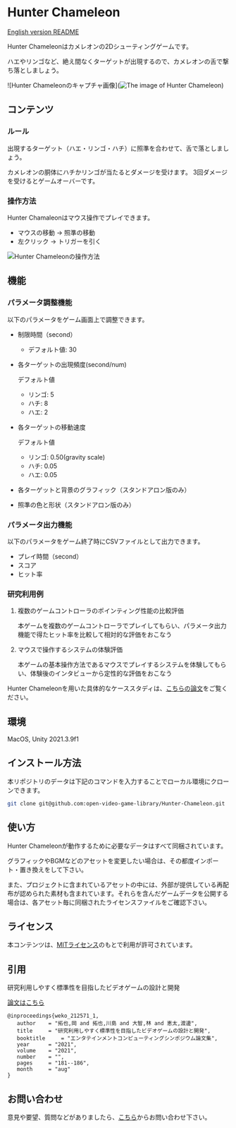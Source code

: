 # Hunter Chameleon

[English version README](https://github.com/open-video-game-library/HunterChameleon/blob/main/README.md)

Hunter Chameleonはカメレオンの2Dシューティングゲームです。

ハエやリンゴなど、絶え間なくターゲットが出現するので、カメレオンの舌で撃ち落としましょう。

![Hunter Chameleonのキャプチャ画像](![The image of Hunter Chameleon](https://user-images.githubusercontent.com/52689532/222994483-b0638233-ecbb-4c2f-811d-4c572933444f.png))


## コンテンツ

### ルール

出現するターゲット（ハエ・リンゴ・ハチ）に照準を合わせて、舌で落としましょう。

カメレオンの胴体にハチかリンゴが当たるとダメージを受けます。
3回ダメージを受けるとゲームオーバーです。

### 操作方法

Hunter Chamaleonはマウス操作でプレイできます。
- マウスの移動 → 照準の移動
- 左クリック → トリガーを引く

![Hunter Chameleonの操作方法](https://user-images.githubusercontent.com/52689532/196676762-4b561a4d-eacf-43a2-9de5-26b8e95a69aa.png)


## 機能

### パラメータ調整機能

以下のパラメータをゲーム画面上で調整できます。

- 制限時間（second）
   - デフォルト値: 30

- 各ターゲットの出現頻度(second/num)

   デフォルト値
   - リンゴ: 5
   - ハチ: 8
   - ハエ: 2

- 各ターゲットの移動速度

   デフォルト値
   - リンゴ: 0.50(gravity scale)
   - ハチ: 0.05
   - ハエ: 0.05

- 各ターゲットと背景のグラフィック（スタンドアロン版のみ）

- 照準の色と形状（スタンドアロン版のみ）


### パラメータ出力機能

以下のパラメータをゲーム終了時にCSVファイルとして出力できます。

- プレイ時間（second）
- スコア
- ヒット率

### 研究利用例

1. 複数のゲームコントローラのポインティング性能の比較評価

   本ゲームを複数のゲームコントローラでプレイしてもらい、パラメータ出力機能で得たヒット率を比較して相対的な評価をおこなう
   
2. マウスで操作するシステムの体験評価

   本ゲームの基本操作方法であるマウスでプレイするシステムを体験してもらい、体験後のインタビューから定性的な評価をおこなう
   
Hunter Chameleonを用いた具体的なケーススタディは、[こちらの論文](http://id.nii.ac.jp/1001/00214482/)をご覧ください。


## 環境

MacOS, Unity 2021.3.9f1


## インストール方法

本リポジトリのデータは下記のコマンドを入力することでローカル環境にクローンできます。

```bash
git clone git@github.com:open-video-game-library/Hunter-Chameleon.git
```


## 使い方

Hunter Chameleonが動作するために必要なデータはすべて同梱されています。

グラフィックやBGMなどのアセットを変更したい場合は、その都度インポート・置き換えをして下さい。

また、プロジェクトに含まれているアセットの中には、外部が提供している再配布が認められた素材も含まれています。それらを含んだゲームデータを公開する場合は、各アセット毎に同梱されたライセンスファイルをご確認下さい。


## ライセンス

本コンテンツは、[MITライセンス](https://github.com/open-video-game-library/Hunter-Chameleon/blob/main/LICENSE)のもとで利用が許可されています。


## 引用

研究利用しやすく標準性を目指したビデオゲームの設計と開発

[論文はこちら](http://id.nii.ac.jp/1001/00212465/)

```
@inproceedings{weko_212571_1,
   author	 = "拓也,岡 and 拓也,川島 and 大智,林 and 恵太,渡邊",
   title	 = "研究利用しやすく標準性を目指したビデオゲームの設計と開発",
   booktitle	 = "エンタテインメントコンピューティングシンポジウム論文集",
   year 	 = "2021",
   volume	 = "2021",
   number	 = "",
   pages	 = "181--186",
   month	 = "aug"
}
```


## お問い合わせ

意見や要望、質問などがありましたら、[こちら](https://open-video-game-library.github.io/info/contact/)からお問い合わせ下さい。
